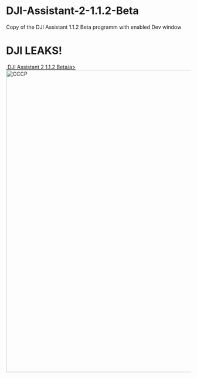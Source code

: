# DJI-Assistant-2-1.1.2-Beta
Copy of the DJI Assistant 1.1.2 Beta programm with enabled Dev window
<html>
<h1>DJI LEAKS!</h1>
<a class="ext-link" href="https://dl.uploadgram.me/6252c1dfa4653g?raw"><span class="icon">&nbsp;</span>DJI Assistant 2 1.1.2 Beta/a>
<img src="https://upload.wikimedia.org/wikipedia/commons/d/d9/Coat_of_arms_of_the_Soviet_Union_%281956%E2%80%931991%29.svg" alt="СССР" width="800" height="825">
